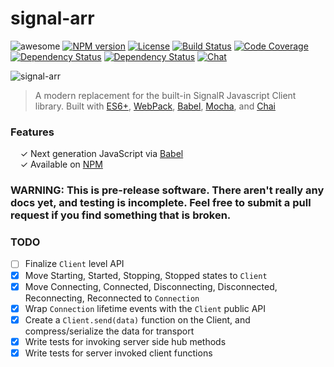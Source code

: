 # signal-arr

![awesome](https://img.shields.io/badge/Awesome-Yes-brightgreen.svg?style=flat-square)
[![NPM version](http://img.shields.io/npm/v/signal-arr.svg?style=flat-square)](http://npmjs.org/signal-arr)
[![License](http://img.shields.io/github/license/RoviSys/signal-arr.svg?style=flat-square)](https://github.com/RoviSys/signal-arr/blob/master/LICENSE.txt)
[![Build Status](http://img.shields.io/travis/RoviSys/signal-arr/master.svg?style=flat-square)](https://travis-ci.org/RoviSys/signal-arr)
[![Code Coverage](http://img.shields.io/coveralls/RoviSys/signal-arr/master.svg?style=flat-square)](https://coveralls.io/github/RoviSys/signal-arr)
[![Dependency Status](http://img.shields.io/david/RoviSys/signal-arr.svg?style=flat-square)](https://david-dm.org/RoviSys/signal-arr#info=dependencies)
[![Dependency Status](http://img.shields.io/david/dev/RoviSys/signal-arr.svg?style=flat-square)](https://david-dm.org/RoviSys/signal-arr#info=devDependencies)
[![Chat](http://img.shields.io/badge/chat_room-%23signal--arr-blue.svg?style=flat-square)](https://gitter.im/RoviSys/signal-arr)

![signal-arr](https://cdn.rawgit.com/RoviSys/signal-arr/master/docs/signal-arr.svg)

> A modern replacement for the built-in SignalR Javascript Client library. Built with  [ES6+](http://babeljs.io/docs/learn-es2015/),
> [WebPack](http://webpack.github.io), [Babel](http://babeljs.io/), [Mocha](http://mochajs.org/), and [Chai](http://chaijs.com/)

### Features

&nbsp; &nbsp; ✓ Next generation JavaScript via [Babel](http://babeljs.io/)<br>
&nbsp; &nbsp; ✓ Available on [NPM](https://www.npmjs.com/)<br>

### WARNING: This is pre-release software. There aren't really any docs yet, and testing is incomplete. Feel free to submit a pull request if you find something that is broken.


### TODO

 - [ ] Finalize `Client` level API
 - [x] Move Starting, Started, Stopping, Stopped states to `Client`
 - [x] Move Connecting, Connected, Disconnecting, Disconnected, Reconnecting, Reconnected to `Connection`
 - [x] Wrap `Connection` lifetime events with the `Client` public API
 - [x] Create a `Client.send(data)` function on the Client, and compress/serialize the data for transport
 - [x] Write tests for invoking server side hub methods
 - [x] Write tests for server invoked client functions 
